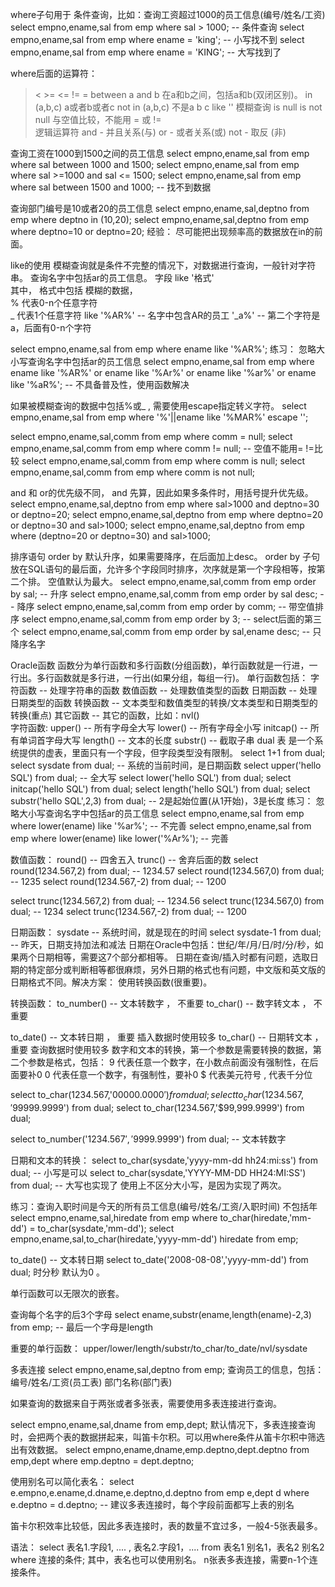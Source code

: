 where子句用于 条件查询，比如：查询工资超过1000的员工信息(编号/姓名/工资)
select empno,ename,sal from emp where sal > 1000;   -- 条件查询
select empno,ename,sal from emp where ename = 'king';  -- 小写找不到
select empno,ename,sal from emp where ename = 'KING';  -- 大写找到了

where后面的运算符：
 >   <   >=   <=   !=  = 
 >   between  a  and  b   在a和b之间，包括a和b(双闭区别)。
 >   in (a,b,c)   a或者b或者c    not  in (a,b,c)  不是a b c
 >   like ''   模糊查询
 >   is null     is not null  与空值比较，不能用  = 或  !=  
 >   逻辑运算符
 >   and - 并且关系(与)
 >   or  - 或者关系(或)
 >   not - 取反 (非)

查询工资在1000到1500之间的员工信息
select empno,ename,sal from emp where sal between 1000 and 1500;
select empno,ename,sal from emp where sal >=1000 and sal <= 1500;
select empno,ename,sal from emp where sal between 1500 and 1000;  -- 找不到数据

查询部门编号是10或者20的员工信息
select empno,ename,sal,deptno from emp where deptno in (10,20);
select empno,ename,sal,deptno from emp where deptno=10 or deptno=20;
经验： 尽可能把出现频率高的数据放在in的前面。

like的使用
 模糊查询就是条件不完整的情况下，对数据进行查询，一般针对字符串。
 查询名字中包括ar的员工信息。
 字段  like '格式'  
  其中， 格式中包括 模糊的数据，   
      %  代表0-n个任意字符   
      _  代表1个任意字符
  like  '%AR%'   -- 名字中包含AR的员工
   '_a%' -- 第二个字符是a，后面有0-n个字符

 select empno,ename,sal from emp where ename like '%AR%';
 练习：
  忽略大小写查询名字中包括ar的员工信息
 select empno,ename,sal from emp where ename like '%AR%' or ename like '%Ar%'
  or ename like '%ar%' or ename like '%aR%';   -- 不具备普及性，使用函数解决

 如果被模糊查询的数据中包括%或_ , 需要使用escape指定转义字符。
 select empno,ename,sal from emp where '%'||ename like '\%MAR%' escape '\';

 select empno,ename,sal,comm from emp where comm = null; 
 select empno,ename,sal,comm from emp where comm != null;  -- 空值不能用=  !=比较
 select empno,ename,sal,comm from emp where comm is null;
 select empno,ename,sal,comm from emp where comm is not null; 

 and 和 or的优先级不同， and 先算，因此如果多条件时，用括号提升优先级。
 select empno,ename,sal,deptno from emp where sal>1000 and deptno=30 or deptno=20;
 select empno,ename,sal,deptno from emp where deptno=20 or deptno=30 and sal>1000;
select empno,ename,sal,deptno from emp where (deptno=20 or deptno=30) and sal>1000;

 排序语句 order by
  默认升序，如果需要降序，在后面加上desc。
  order by 子句放在SQL语句的最后面，允许多个字段同时排序，次序就是第一个字段相等，按第二个排。
  空值默认为最大。
 select empno,ename,sal,comm from emp order by sal;        -- 升序
 select empno,ename,sal,comm from emp order by sal desc;   -- 降序
 select empno,ename,sal,comm from emp order by comm;       -- 带空值排序
 select empno,ename,sal,comm from emp order by 3;          -- select后面的第三个
 select empno,ename,sal,comm from emp order by sal,ename desc;  -- 只降序名字       

Oracle函数
  函数分为单行函数和多行函数(分组函数)，单行函数就是一行进，一行出。多行函数就是多行进，一行出(如果分组，每组一行)。
  单行函数包括：
   字符函数  -- 处理字符串的函数
   数值函数  -- 处理数值类型的函数
   日期函数  -- 处理日期类型的函数
   转换函数  -- 文本类型和数值类型的转换/文本类型和日期类型的转换(重点)
   其它函数  -- 其它的函数，比如：nvl()   
  字符函数:
    upper()   -- 所有字母全大写 
    lower()   -- 所有字母全小写
    initcap() -- 所有单词首字母大写
    length()  -- 文本的长度
    substr()  -- 截取子串
  dual 表 是一个系统提供的虚表，里面只有一个字段，但字段类型没有限制。
  select 1+1 from dual;
  select sysdate from dual;  -- 系统的当前时间，是日期函数
  select upper('hello SQL') from dual;  -- 全大写
  select lower('hello SQL') from dual;
  select initcap('hello SQL') from dual;
  select length('hello SQL') from dual;
  select substr('hello SQL',2,3) from dual;  -- 2是起始位置(从1开始)，3是长度
 练习： 忽略大小写查询名字中包括ar的员工信息
  select empno,ename,sal from emp where lower(ename) like '%ar%';  -- 不完善
  select empno,ename,sal from emp where lower(ename) like lower('%Ar%');  -- 完善

 数值函数：
  round()  -- 四舍五入
  trunc()  -- 舍弃后面的数
  select round(1234.567,2) from dual;    -- 1234.57
  select round(1234.567,0) from dual;    -- 1235
  select round(1234.567,-2) from dual;   -- 1200

  select trunc(1234.567,2) from dual;    -- 1234.56
  select trunc(1234.567,0) from dual;    -- 1234
  select trunc(1234.567,-2) from dual;   -- 1200

 日期函数：
  sysdate  -- 系统时间，就是现在的时间
  select sysdate-1 from dual;  -- 昨天，日期支持加法和减法
  日期在Oracle中包括：世纪/年/月/日/时/分/秒，如果两个日期相等，需要这7个部分都相等。
  日期在查询/插入时都有问题，选取日期的特定部分或判断相等都很麻烦，另外日期的格式也有问题，中文版和英文版的日期格式不同。解决方案： 使用转换函数(很重要)。

 转换函数：
  to_number()  -- 文本转数字  ， 不重要
  to_char()    -- 数字转文本  ， 不重要

  to_date()    -- 文本转日期 ， 重要  插入数据时使用较多
  to_char()    -- 日期转文本 ， 重要  查询数据时使用较多
  数字和文本的转换，第一个参数是需要转换的数据，第二个参数是格式，包括：
    9  代表任意一个数字，在小数点前面没有强制性，在后面要补0
    0  代表任意一个数字，有强制性，要补0
    $  代表美元符号
    ,  代表千分位

  select to_char(1234.567,'$00000.0000') from dual;
  select to_char(1234.567,'$99999.9999') from dual;
  select to_char(1234.567,'$99,999.9999') from dual;

  select to_number('$1234.567','$9999.9999') from dual;  -- 文本转数字

  日期和文本的转换：
  select to_char(sysdate,'yyyy-mm-dd hh24:mi:ss') from dual;  -- 小写是可以
  select to_char(sysdate,'YYYY-MM-DD HH24:MI:SS') from dual;  -- 大写也实现了
  使用上不区分大小写，是因为实现了两次。

  练习：查询入职时间是今天的所有员工信息(编号/姓名/工资/入职时间) 不包括年
  select empno,ename,sal,hiredate from emp 
     where to_char(hiredate,'mm-dd') = to_char(sysdate,'mm-dd');
  select empno,ename,sal,to_char(hiredate,'yyyy-mm-dd') hiredate from emp;

  to_date() -- 文本转日期
  select to_date('2008-08-08','yyyy-mm-dd') from dual;
  时分秒 默认为0 。

  单行函数可以无限次的嵌套。

   查询每个名字的后3个字母
  select ename,substr(ename,length(ename)-2,3) from emp;  -- 最后一个字母是length

 重要的单行函数： upper/lower/length/substr/to_char/to_date/nvl/sysdate

 多表连接
  select empno,ename,sal,deptno from emp;
  查询员工的信息，包括：编号/姓名/工资(员工表)    部门名称(部门表)

  如果查询的数据来自于两张或者多张表，需要使用多表连接进行查询。

  select empno,ename,sal,dname from emp,dept;
  默认情况下，多表连接查询时，会把两个表的数据拼起来，叫笛卡尔积。可以用where条件从笛卡尔积中筛选出有效数据。
  select empno,ename,dname,emp.deptno,dept.deptno from emp,dept 
    where emp.deptno = dept.deptno;

  使用别名可以简化表名：
   select e.empno,e.ename,d.dname,e.deptno,d.deptno from emp e,dept d 
    where e.deptno = d.deptno;   -- 建议多表连接时，每个字段前面都写上表的别名

  笛卡尔积效率比较低，因此多表连接时，表的数量不宜过多，一般4-5张表最多。

  语法：
   select 表名1.字段1, .... , 表名2.字段1，....  from 表名1 别名1，表名2 别名2
    where 连接的条件;
   其中，表名也可以使用别名。
   n张表多表连接，需要n-1个连接条件。



  
